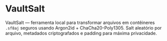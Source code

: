 # VaultSalt
VaultSalt — ferramenta local para transformar arquivos em contêineres `.sf8aj` seguros usando Argon2id + ChaCha20-Poly1305. Salt aleatório por arquivo, metadados criptografados e padding para máxima privacidade.
